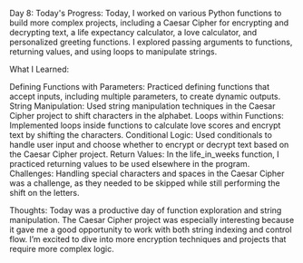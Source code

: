 Day 8:
Today's Progress:
Today, I worked on various Python functions to build more complex projects, including a Caesar Cipher for encrypting and decrypting text, a life expectancy calculator, a love calculator, and personalized greeting functions. I explored passing arguments to functions, returning values, and using loops to manipulate strings.

What I Learned:

Defining Functions with Parameters: Practiced defining functions that accept inputs, including multiple parameters, to create dynamic outputs.
String Manipulation: Used string manipulation techniques in the Caesar Cipher project to shift characters in the alphabet.
Loops within Functions: Implemented loops inside functions to calculate love scores and encrypt text by shifting the characters.
Conditional Logic: Used conditionals to handle user input and choose whether to encrypt or decrypt text based on the Caesar Cipher project.
Return Values: In the life_in_weeks function, I practiced returning values to be used elsewhere in the program.
Challenges:
Handling special characters and spaces in the Caesar Cipher was a challenge, as they needed to be skipped while still performing the shift on the letters.

Thoughts:
Today was a productive day of function exploration and string manipulation. The Caesar Cipher project was especially interesting because it gave me a good opportunity to work with both string indexing and control flow. I’m excited to dive into more encryption techniques and projects that require more complex logic.

